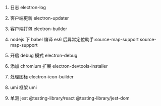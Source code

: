 1. 日志
   electron-log

2. 客户端更新
   electron-updater

3. 客户端打包
   electron-builder

4. nodejs 下 babel 编译 es6 后异常定位助手:source-map-support
   source-map-support

5. 开启 debug 模式
   electron-debug

6. 添加 chromium 扩展
   electron-devtools-installer

7. 处理图标
   electron-icon-builder

8. umi 框架
   umi

9. 单测
   jest
   @testing-library/react
   @testing-library/jest-dom
